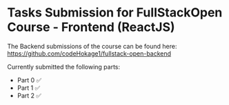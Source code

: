 # Tasks Submission for FullStackOpen Course - Frontend (ReactJS)

The Backend submissions of the course can be found here: https://github.com/codeHokage1/fullstack-open-backend

Currently submitted the following parts:
* Part 0 :white_check_mark:
* Part 1 :white_check_mark:
* Part 2 :white_check_mark:


